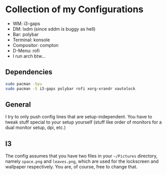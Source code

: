 # Collection of my Configurations
* WM: i3-gaps
* DM: lxdm (since sddm is buggy as hell)
* Bar: polybar
* Terminal: konsole
* Compositor: compton
* D-Menu: rofi
* I run arch btw...

## Dependencies
```bash
sudo pacman -Syu
sudo pacman -S i3-gaps polybar rofi xorg-xrandr xautolock
```
## General
I try to only push config lines that are setup-independent. You have to tweak stuff special to your setup yourself (stuff like order of monitors for a dual monitor setup, dpi, etc.)

## I3
The config assumes that you have two files in your `~/Pictures` directory, namely `space.png` and `leaves.png`, which are used for the lockscreen and wallpaper respectively. You are, of course, free to change that.
